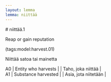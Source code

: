 ```yaml
---
layout: lemma
lemma: niittää
---
```


<div class="sense">
# <span class="sensename">niittää.1</span>

<span class="description">Reap or gain reputation</span>

(tags:model:harvest.01)

<span class="description">Niittää satoa tai mainetta</span>

A0 | Entity who harvests |   | Taho, joka niittää |  
A1 | Substance harvested |   | Asia, jota niitetään |  

</div>

